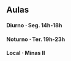 
## Aulas


#### Diurno $\cdot$ Seg. 14h-18h

#### Noturno $\cdot$ Ter. 19h-23h

#### Local $\cdot$ Minas II

<!--#### Atendimento-->
<!--- 3as Feiras 18 - 19h-->
<!--- LEM (Subsolo Minas nº3)-->
